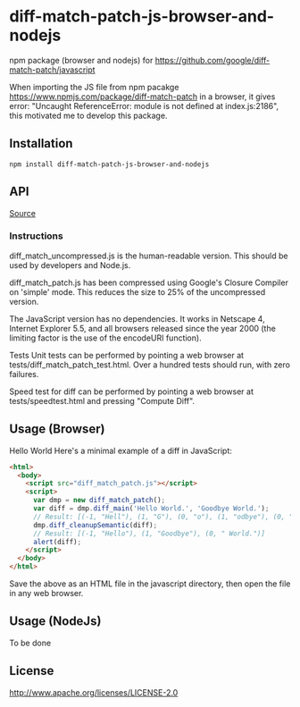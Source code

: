 # diff-match-patch-js-browser-and-nodejs

npm package (browser and nodejs) for https://github.com/google/diff-match-patch/javascript

When importing the JS file from npm pacakge https://www.npmjs.com/package/diff-match-patch in a browser, it gives error: "Uncaught ReferenceError: module is not defined at index.js:2186", this motivated me to develop this package.

## Installation

    npm install diff-match-patch-js-browser-and-nodejs

## API

[Source](https://github.com/google/diff-match-patch/wiki/API)

### Instructions

diff_match_uncompressed.js is the human-readable version. This should be used by developers and Node.js.

diff_match_patch.js has been compressed using Google's Closure Compiler on 'simple' mode. This reduces the size to 25% of the uncompressed version.

The JavaScript version has no dependencies. It works in Netscape 4, Internet Explorer 5.5, and all browsers released since the year 2000 (the limiting factor is the use of the encodeURI function).

Tests
Unit tests can be performed by pointing a web browser at tests/diff_match_patch_test.html. Over a hundred tests should run, with zero failures.

Speed test for diff can be performed by pointing a web browser at tests/speedtest.html and pressing "Compute Diff".

## Usage (Browser)
Hello World
Here's a minimal example of a diff in JavaScript:
```html
<html>
  <body>
    <script src="diff_match_patch.js"></script>
    <script>
      var dmp = new diff_match_patch();
      var diff = dmp.diff_main('Hello World.', 'Goodbye World.');
      // Result: [(-1, "Hell"), (1, "G"), (0, "o"), (1, "odbye"), (0, " World.")]
      dmp.diff_cleanupSemantic(diff);
      // Result: [(-1, "Hello"), (1, "Goodbye"), (0, " World.")]
      alert(diff);
    </script>
  </body>
</html>
```
Save the above as an HTML file in the javascript directory, then open the file in any web browser.

## Usage (NodeJs)
To be done

## License

  http://www.apache.org/licenses/LICENSE-2.0

